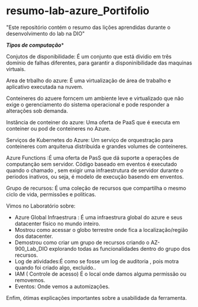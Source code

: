 # resumo-lab-azure_Portifolio
"Este repositório contém o resumo das lições aprendidas durante o desenvolvimento do lab na DIO"

***Tipos de computação****

Conjutos de disponibilidade: É um conjunto que está dividio em três domínio de falhas diferentes, para garantir  a disponinibilidade das maquinas virtuais. 

Area de trbalho do azure: É uma virtualização de área de trabalho e aplicativo executada na nuvem. 

Conteineres do azuere forncem um ambiente leve e virtualizado que não exige o gerenciamento do sistema operacional e pode responder a alterações sob demanda. 


Instância de conteiner do azure: Uma oferta de PaaS que é executa em conteiner ou pod de conteineres no Azure.

Serviços de Kubernetes do Azure: Um serviço de orquestração para conteineres com arquiterua distribuida e grandes volumes de conteineres. 

Azure Functions :É uma oferta de PasS que dá suporte a operações de computanção sem servidor. Código baseado em eventos é executado quando o chamado , sem exigir uma infraestrutura de servidor durante o periodos inativos, ou seja, é modelo de execução basendo em enventos.

Grupo de recursos: É uma coleção de recursos que compartilha o mesmo ciclo de vida, permissões e politicas. 

Vimos no Laboratório sobre: 

* Azure Global Infraestrura : É uma infraestrura global do azure e seus datacenter fisico no mundo inteiro.
* Mostrou como acessar o globo terrestre onde fica a localização/região dos datacenter.
* Demostrou como criar um grupo de recursos criando o AZ-900_Lab_DIO explorando todas as funcionalidades dentro do grupo dos recursos. 
* Log de atividades:É como se fosse um  log de auditoria , pois motra quando foi criado algo, excluído.. 
* IAM ( Controle de acesso)  É o local onde damos alguma permissão ou removemos. 
* Eventos: Onde vemos a automizações. 

Enfim, ótimas  explicações importantes sobre a usabilidade da ferramenta. 

